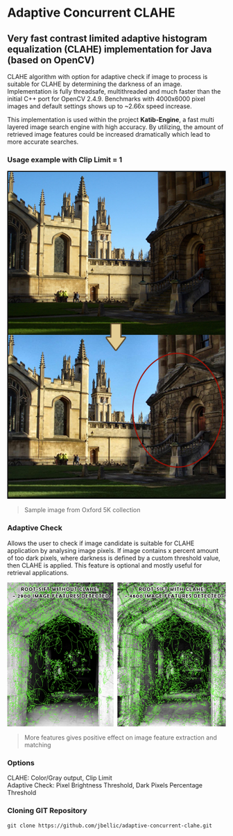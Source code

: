 # Adaptive Concurrent CLAHE
Very fast contrast limited adaptive histogram equalization (CLAHE) implementation for Java (based on OpenCV)
------------------------------------------------------
CLAHE algorithm with option for adaptive check if image to process is suitable for CLAHE by determining the darkness of an image. Implementation is fully threadsafe, multithreaded and much faster than the initial C++ port for OpenCV 2.4.9. Benchmarks with 4000x6000 pixel images and default settings shows up to ~2.66x speed increase.  

This implementation is used within the project **Katib-Engine**, a fast multi layered image search engine with high accuracy.
By utilizing, the amount of retrieved image features could be increased dramatically which lead to more accurate searches.

### Usage example with Clip Limit = 1

![AC-CLAHE](https://raw.githubusercontent.com/jbellic/adaptive-concurrent-clahe/master/ac-clahe.jpg)
> Sample image from Oxford 5K collection

### Adaptive Check

Allows the user to check if image candidate is suitable for CLAHE application by analysing image pixels. If image contains x percent amount of too dark pixels, where darkness is defined by a custom threshold value, then CLAHE is applied. This feature is optional and mostly useful for retrieval applications.  

![AC-CLAHE](https://raw.githubusercontent.com/jbellic/adaptive-concurrent-clahe/master/rootsift-test.jpg)
> More features gives positive effect on image feature extraction and matching

### Options

CLAHE: Color/Gray output, Clip Limit  
Adaptive Check: Pixel Brightness Threshold, Dark Pixels Percentage Threshold

### Cloning GIT Repository

```
git clone https://github.com/jbellic/adaptive-concurrent-clahe.git
```


